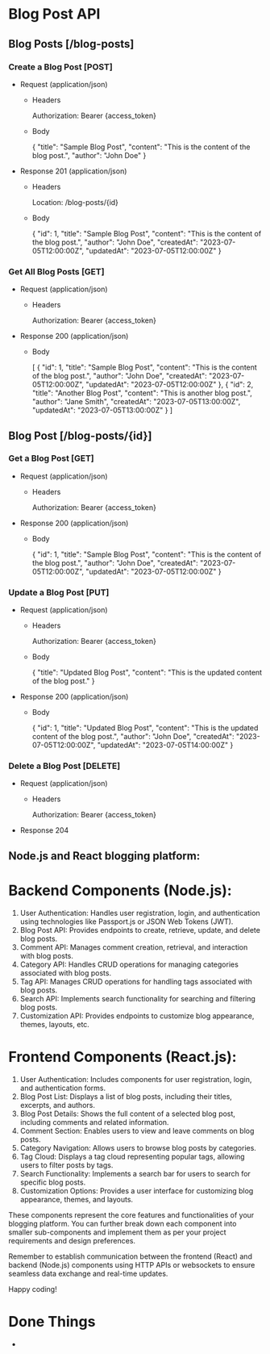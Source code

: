 # Blog Post API

## Blog Posts [/blog-posts]

### Create a Blog Post [POST]

+ Request (application/json)

    + Headers
    
        Authorization: Bearer {access_token}
        
    + Body
        
        {
            "title": "Sample Blog Post",
            "content": "This is the content of the blog post.",
            "author": "John Doe"
        }

+ Response 201 (application/json)

    + Headers
    
        Location: /blog-posts/{id}
        
    + Body
        
        {
            "id": 1,
            "title": "Sample Blog Post",
            "content": "This is the content of the blog post.",
            "author": "John Doe",
            "createdAt": "2023-07-05T12:00:00Z",
            "updatedAt": "2023-07-05T12:00:00Z"
        }

### Get All Blog Posts [GET]

+ Request (application/json)

    + Headers
    
        Authorization: Bearer {access_token}

+ Response 200 (application/json)

    + Body
        
        [
            {
                "id": 1,
                "title": "Sample Blog Post",
                "content": "This is the content of the blog post.",
                "author": "John Doe",
                "createdAt": "2023-07-05T12:00:00Z",
                "updatedAt": "2023-07-05T12:00:00Z"
            },
            {
                "id": 2,
                "title": "Another Blog Post",
                "content": "This is another blog post.",
                "author": "Jane Smith",
                "createdAt": "2023-07-05T13:00:00Z",
                "updatedAt": "2023-07-05T13:00:00Z"
            }
        ]

## Blog Post [/blog-posts/{id}]

### Get a Blog Post [GET]

+ Request (application/json)

    + Headers
    
        Authorization: Bearer {access_token}

+ Response 200 (application/json)

    + Body
        
        {
            "id": 1,
            "title": "Sample Blog Post",
            "content": "This is the content of the blog post.",
            "author": "John Doe",
            "createdAt": "2023-07-05T12:00:00Z",
            "updatedAt": "2023-07-05T12:00:00Z"
        }

### Update a Blog Post [PUT]

+ Request (application/json)

    + Headers
    
        Authorization: Bearer {access_token}
        
    + Body
        
        {
            "title": "Updated Blog Post",
            "content": "This is the updated content of the blog post."
        }

+ Response 200 (application/json)

    + Body
        
        {
            "id": 1,
            "title": "Updated Blog Post",
            "content": "This is the updated content of the blog post.",
            "author": "John Doe",
            "createdAt": "2023-07-05T12:00:00Z",
            "updatedAt": "2023-07-05T14:00:00Z"
        }

### Delete a Blog Post [DELETE]

+ Request (application/json)

    + Headers
    
        Authorization: Bearer {access_token}

+ Response 204


## Node.js and React blogging platform:

# Backend Components (Node.js):

1. User Authentication: Handles user registration, login, and authentication using technologies like Passport.js or JSON Web Tokens (JWT).
2. Blog Post API: Provides endpoints to create, retrieve, update, and delete blog posts.
3. Comment API: Manages comment creation, retrieval, and interaction with blog posts.
4. Category API: Handles CRUD operations for managing categories associated with blog posts.
5. Tag API: Manages CRUD operations for handling tags associated with blog posts.
6. Search API: Implements search functionality for searching and filtering blog posts.
7. Customization API: Provides endpoints to customize blog appearance, themes, layouts, etc.

# Frontend Components (React.js):

1. User Authentication: Includes components for user registration, login, and authentication forms.
2. Blog Post List: Displays a list of blog posts, including their titles, excerpts, and authors.
3. Blog Post Details: Shows the full content of a selected blog post, including comments and related information.
4. Comment Section: Enables users to view and leave comments on blog posts.
5. Category Navigation: Allows users to browse blog posts by categories.
6. Tag Cloud: Displays a tag cloud representing popular tags, allowing users to filter posts by tags.
7. Search Functionality: Implements a search bar for users to search for specific blog posts.
8. Customization Options: Provides a user interface for customizing blog appearance, themes, and layouts.


These components represent the core features and functionalities of your blogging platform. You can further break down each component into smaller sub-components and implement them as per your project requirements and design preferences.

Remember to establish communication between the frontend (React) and backend (Node.js) components using HTTP APIs or websockets to ensure seamless data exchange and real-time updates.

Happy coding!


# Done Things 
 - 